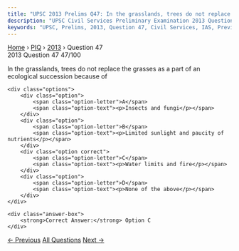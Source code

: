 ```yaml
---
title: "UPSC 2013 Prelims Q47: In the grasslands, trees do not replace the grasses as a par..."
description: "UPSC Civil Services Preliminary Examination 2013 Question 47 with options and answer"
keywords: "UPSC, Prelims, 2013, Question 47, Civil Services, IAS, Previous Year Questions"
---
```


<nav class="breadcrumb">
    <a href="../../">Home</a>
    <span>›</span>
    <a href="../">PIQ</a>
    <span>›</span>
    <a href="./">2013</a>
    <span>›</span>
    <span>Question 47</span>
</nav>

<div class="question-header">
    <div class="question-meta">
        <span class="year-badge">2013</span>
        <span class="question-number">Question 47</span>
        <span class="progress">47/100</span>
    </div>
    <div class="progress-bar">
        <div class="progress-fill" style="width: 47.0%"></div>
    </div>
</div>

<div class="question-content">
    <div class="question-text">
        <p>In the grasslands, trees do not replace the grasses as a part of an ecological succession because of</p>
    </div>
    
    <div class="options">
        <div class="option">
            <span class="option-letter">A</span>
            <span class="option-text"><p>Insects and fungi</p></span>
        </div>
        <div class="option">
            <span class="option-letter">B</span>
            <span class="option-text"><p>Limited sunlight and paucity of nutrients</p></span>
        </div>
        <div class="option correct">
            <span class="option-letter">C</span>
            <span class="option-text"><p>Water limits and fire</p></span>
        </div>
        <div class="option">
            <span class="option-letter">D</span>
            <span class="option-text"><p>None of the above</p></span>
        </div>
    </div>

    <div class="answer-box">
        <strong>Correct Answer:</strong> Option C
    </div>
</div>

<div class="question-nav">
    <a href="../q046-the-parliament-can-make-any-law-for-whole-or-any-p/" class="nav-btn prev">← Previous</a>
    <a href="../" class="nav-btn center">All Questions</a>
    <a href="../q048-which-one-of-the-following-is-the-correct-sequence/" class="nav-btn next">Next →</a>
</div>
